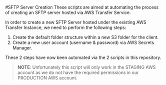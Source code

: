 #SFTP Server Creation
These scripts are aimed at automating the process of creating an SFTP server hosted via AWS Transfer Service.

In order to create a new SFTP Server hosted under the existing AWS Transfer Instance, we need to perform the following steps:

1. Create the default folder structure within a new S3 folder for the client.
2. Create a new user account (username & password) via AWS Secrets Manager.

These 2 steps have now been automated via the 2 scripts in this repository.

> **NOTE**: Unfortunately this script will only work in the STAGING AWS account as we do not have the required permissions in our PRODUCTION AWS account.